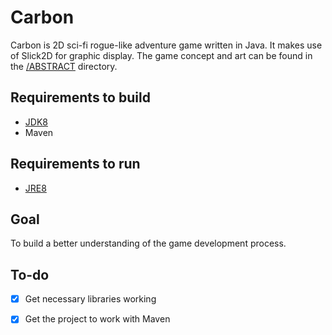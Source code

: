 # Carbon
Carbon is 2D sci-fi rogue-like adventure game written in Java. It makes use of Slick2D for graphic display. The game concept and art can be found in the [/ABSTRACT](../blob/master/ABSTRACT/README.md) directory.

## Requirements to build
- [JDK8][1]
- Maven

## Requirements to run
- [JRE8][2]

## Goal
To build a better understanding of the game development process.

## To-do

- [x] Get necessary libraries working
- [x] Get the project to work with Maven


[1]: https://www.oracle.com/technetwork/java/javase/downloads/jdk8-downloads-2133151.html
[2]: https://www.oracle.com/technetwork/java/javase/downloads/jre8-downloads-2133155.html
[3]: http://slick.ninjacave.com/
[4]: http://legacy.lwjgl.org/download.php.html
